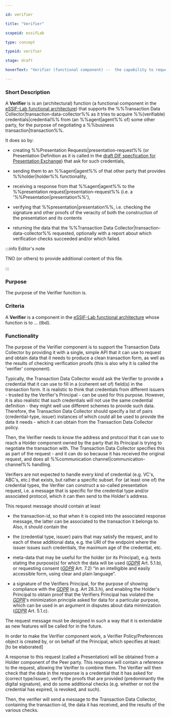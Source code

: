 ```yaml
---

id: verifier

title: "Verifier"

scopeid: essifLab

type: concept

typeid: verifier

stage: draft

hoverText: "Verifier (functional component) --  the capability to request Peer Agents to present (provide) data from credentials (of a specified kind, issued by specified Parties), and to verify such responses (check structure, signatures, dates), according to its Principal's Verifier Policy."

---
```




### Short Description

A **Verifier** is is an (architectural) function (a functional component in the [eSSIF-Lab functional architecture](../functional-architecture)) that supports the %%Transaction Data Collector|transaction-data-collector%% as it tries to acquire %%(verifiable) credentials|credential%% from (an %%agent|agent%% of) some other party, for the purpose of negotiating a %%business transaction|transaction%%.



It does so by:

- creating %%Presentation Requests|presentation-request%% (or Presentation Definition as it is called in the [draft DIF specfication for Presentation Exchange](https://identity.foundation/presentation-exchange)) that ask for such credentials, 

- sending them to an %%agent|agent%% of that other party that provides %%holder|holder%% functionality,

- receiving a response from that %%agent|agent%% to the %%presentation request|presentation-request%% (i.e. a '%%Presentation|presentation%%'), 

- verifying that %%presentation|presentation%%, i.e. checking the signature and other proofs of the veracity of both the construction of the presentation and its contents

- returning the data that the %%Transaction Data Collector|transaction-data-collector%% requested, optionally with a report about which verification checks succeeded and/or which failed.



:::info Editor's note

TNO (or others) to provide additional content of this file.

:::



### Purpose

The purpose of the Verifier function is.



### Criteria

A **Verifier** is a component in the [eSSIF-Lab functional architecture](../functional-architecture) whose function is to ... (tbd).



### Functionality



The purpose of the Verifier component is to support the Transaction Data Collector by providing it with a single, simple API that it can use to request and obtain data that it needs to produce a clean transaction form, as well as the results of checking verification proofs (this is also why it is called the 'verifier' component).



Typically, the Transaction Data Collector would ask the Verifier to provide a credential that it can use to fill in a (coherent set of) field(s) in the transaction form. It is realistic to think that credentials from different issuers - trusted by the Verifier's Principal - can be used for this purpose. However, it is also realistic that such credentials will not use the same credential definition - they might well use different schemes to provide such data. Therefore, the Transaction Data Collector should specify a list of pairs (credential-type, issuer) instances of which could all be used to provide the data it needs - which it can obtain from the Transaction Data Collector policy.



Then, the Verifier needs to know the address and protocol that it can use to reach a Holder component owned by the party that its Principal is trying to negotiate the transaction with. The Transaction Data Collector specifies this as part of the request - and it can do so because it has received the original request, and does all %%communication channel|communication-channel%% handling.



Verifiers are not expected to handle every kind of credential (e.g. VC's, ABC's, etc.) that exists, but rather a specific subset. For (at least one of) the credential types, the Verifier can construct a so-called presentation request, i.e. a message that is specific for the credential type and/or associated protocol, which it can then send to the Holder's address.



This request message should contain at least



-   the transaction-id, so that when it is copied into the associated response message, the latter can be associated to the transaction it belongs to. Also, it should contain the

-   the (credential type, issuer) pairs that may satisfy the request, and to each of these additional data, e.g. the URI of the endpoint where the issuer issues such credentials, the maximum age of the credential, etc.

-   meta-data that may be useful for the holder (or its Principal), e.g. texts stating the purpose(s) for which the data will be used ([*GDPR*](https://eur-lex.europa.eu/legal-content/EN/TXT/PDF/?uri=CELEX:32016R0679&from=EN) Art. 5.1.b), or requesting consent ([*GDPR*](https://eur-lex.europa.eu/legal-content/EN/TXT/PDF/?uri=CELEX:32016R0679&from=EN) Art. 7.2) “in an intelligible and easily accessible form, using clear and plain language”.

-   a signature of the Verifiers Principal, for the purpose of showing compliance with the [*GDPR*](https://eur-lex.europa.eu/legal-content/EN/TXT/PDF/?uri=CELEX:32016R0679&from=EN) (e.g. Art 28.3.h), and enabling the Holder's Principal to obtain proof that the Verifiers Principal has violated the [*GDPR*](https://eur-lex.europa.eu/legal-content/EN/TXT/PDF/?uri=CELEX:32016R0679&from=EN)'s minimization principle asked for data for a particular purpose, which can be used in an argument in disputes about data minimization ([*GDPR*](https://eur-lex.europa.eu/legal-content/EN/TXT/PDF/?uri=CELEX:32016R0679&from=EN) Art. 5.1.c).



The request message must be designed in such a way that it is extendable as new features will be called for in the future.



In order to make the Verifier component work, a Verifier Policy/Preferences object is created by, or on behalf of the Principal, which specifies at least: \[to be elaborated\]



A response to this request (called a Presentation) will be obtained from a Holder component of the Peer party. This response will contain a reference to the request, allowing the Verifier to combine them. The Verifier will then check that the data in the response is a credential that it has asked for (correct type/issuer), verify the proofs that are provided (predominantly the digital signature), and do some additional checks (e.g. whether or not the credential has expired, is revoked, and such).



Then, the verifier will send a message to the Transaction Data Collector, containing the transaction-id, the data it has received, and the results of the various checks.
